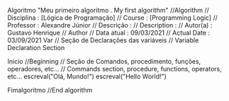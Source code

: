 Algoritmo "Meu primeiro algoritmo . My first algorithm"
//Algorithm
// Disciplina   : [Lógica de Programação]
// Course       : [Programming Logic]
// Professor   : Alexandre Júnior
// Descrição   :
// Description :
// Autor(a)    : Gustavo Henrique
// Author
// Data atual  : 09/03/2021
// Actual Date : 03/09/2021
Var
// Seção de Declarações das variáveis
// Variable Declaration Section


Inicio
//Beginning
// Seção de Comandos, procedimento, funções, operadores, etc...
// Commands section, procedure, functions, operators, etc...
escreval("Olá, Mundo!")
escreval("Hello World!")

Fimalgoritmo
//End algorithm
